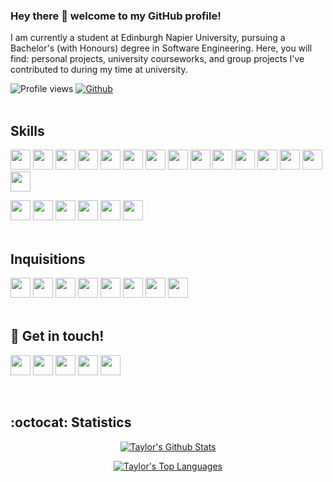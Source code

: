 ### Hey there 👋 welcome to my GitHub profile!

I am currently a student at Edinburgh Napier University, pursuing a Bachelor's (with Honours) degree in Software Engineering. Here, you will find: personal projects, university courseworks, and group projects I've contributed to during my time at university.

![Profile views](https://visitor-badge.glitch.me/badge?page_id=taylorc1009.taylorc1009) [![Github](https://img.shields.io/github/followers/taylorc1009?label=Follow&style=social)](https://github.com/taylorc1009)
<br/><br/>

## Skills
<img width ='32px' src ='https://raw.githubusercontent.com/rahulbanerjee26/githubAboutMeGenerator/main/icons/python.svg'> <img width ='32px' src ='https://raw.githubusercontent.com/rahulbanerjee26/githubAboutMeGenerator/main/icons/flask.svg'> <img width ='32px' src ='https://raw.githubusercontent.com/rahulbanerjee26/githubAboutMeGenerator/main/icons/java.svg'> <img width ='32px' src ='https://raw.githubusercontent.com/rahulbanerjee26/githubAboutMeGenerator/main/icons/android.svg'> <img width ='32px' src ='https://raw.githubusercontent.com/rahulbanerjee26/githubAboutMeGenerator/main/icons/csharp.svg'> <img width ='32px' src ='https://raw.githubusercontent.com/rahulbanerjee26/githubAboutMeGenerator/main/icons/html.svg'> <img width ='32px' src ='https://raw.githubusercontent.com/rahulbanerjee26/githubAboutMeGenerator/main/icons/css.svg'> <img width ='32px' src ='https://raw.githubusercontent.com/rahulbanerjee26/githubAboutMeGenerator/main/icons/javascript.svg'> <img width ='32px' src ='https://raw.githubusercontent.com/rahulbanerjee26/githubAboutMeGenerator/main/icons/c.svg'> <img width ='32px' src ='https://raw.githubusercontent.com/rahulbanerjee26/githubAboutMeGenerator/main/icons/cpp.svg'> <img width ='32px' src ='https://raw.githubusercontent.com/rahulbanerjee26/githubAboutMeGenerator/main/icons/oracle.svg'> <img width ='32px' src ='https://raw.githubusercontent.com/rahulbanerjee26/githubAboutMeGenerator/main/icons/bash.svg'> <img width ='32px' src ='https://raw.githubusercontent.com/rahulbanerjee26/githubAboutMeGenerator/main/icons/sqlite.svg'> <img width ='32px' src ='https://raw.githubusercontent.com/rahulbanerjee26/githubAboutMeGenerator/main/icons/mariadb.svg'> <img width ='32px' src ='https://raw.githubusercontent.com/rahulbanerjee26/githubAboutMeGenerator/main/icons/mysql.svg'>

<img width ='32px' src ='https://raw.githubusercontent.com/rahulbanerjee26/githubAboutMeGenerator/main/icons/figma.svg'> <img width ='32px' src ='https://raw.githubusercontent.com/rahulbanerjee26/githubAboutMeGenerator/main/icons/firebase.svg'> <img width ='32px' src ='https://raw.githubusercontent.com/rahulbanerjee26/githubAboutMeGenerator/main/icons/git.svg'> <img width ='32px' src ='https://raw.githubusercontent.com/rahulbanerjee26/githubAboutMeGenerator/main/icons/github.svg'> <img width ='32px' src ='https://raw.githubusercontent.com/rahulbanerjee26/githubAboutMeGenerator/main/icons/heroku.svg'> <img width ='32px' src ='https://raw.githubusercontent.com/rahulbanerjee26/githubAboutMeGenerator/main/icons/linux.svg'>
<br/><br/>

## Inquisitions
<img width ='32px' src ='https://raw.githubusercontent.com/rahulbanerjee26/githubAboutMeGenerator/main/icons/flutter.svg'> <img width ='32px' src ='https://raw.githubusercontent.com/rahulbanerjee26/githubAboutMeGenerator/main/icons/sass.svg'> <img width ='32px' src ='https://raw.githubusercontent.com/rahulbanerjee26/githubAboutMeGenerator/main/icons/nodejs.svg'> <img width ='32px' src ='https://raw.githubusercontent.com/rahulbanerjee26/githubAboutMeGenerator/main/icons/reactjs.svg'> <img width ='32px' src ='https://raw.githubusercontent.com/rahulbanerjee26/githubAboutMeGenerator/main/icons/kotlin.svg'> <img width ='32px' src ='https://raw.githubusercontent.com/rahulbanerjee26/githubAboutMeGenerator/main/icons/php.svg'> <img width ='32px' src ='https://raw.githubusercontent.com/rahulbanerjee26/githubAboutMeGenerator/main/icons/ruby.svg'> <img width ='32px' src ='https://raw.githubusercontent.com/rahulbanerjee26/githubAboutMeGenerator/main/icons/bootstrap.svg'>
<br/><br/>

## 💬 Get in touch!
[<img width ='32px' src ='https://raw.githubusercontent.com/rahulbanerjee26/githubAboutMeGenerator/main/icons/facebook.svg'>][facebook] [<img width ='32px' src ='https://raw.githubusercontent.com/rahulbanerjee26/githubAboutMeGenerator/main/icons/instagram.svg'>][instagram] [<img width ='32px' src ='https://raw.githubusercontent.com/rahulbanerjee26/githubAboutMeGenerator/main/icons/snapchat.svg'>][snapchat] [<img width ='32px' src ='https://raw.githubusercontent.com/rahulbanerjee26/githubAboutMeGenerator/main/icons/linked-in-alt.svg'>][linkedin] [<img width ='32px' src ='https://raw.githubusercontent.com/rahulbanerjee26/githubAboutMeGenerator/main/icons/spotify.svg'>][spotify]

[facebook]: https://www.facebook.com/taylorc1009
[instagram]:https://www.instagram.com/taylor.c_9/
[snapchat]:https://www.snapchat.com/add/taylorc1009?share_id=mCizND8_DNg&locale=en-GB
[linkedin]: https://www.linkedin.com/in/taylorc1009
[spotify]:https://open.spotify.com/user/1139558432?si=170bf714eb744793
<br/>

## :octocat: Statistics
<div align="center">

[![Taylor's Github Stats](https://github-readme-stats.vercel.app/api?username=taylorc1009&show_icons=true&count_private=true&include_all_commits=true&theme=radical)](https://github.com/anuraghazra/github-readme-stats)

[![Taylor's Top Languages](https://github-readme-stats.vercel.app/api/top-langs/?username=taylorc1009&layout=compact&line_height=50&theme=radical)](https://github.com/anuraghazra/github-readme-stats)
</div>
